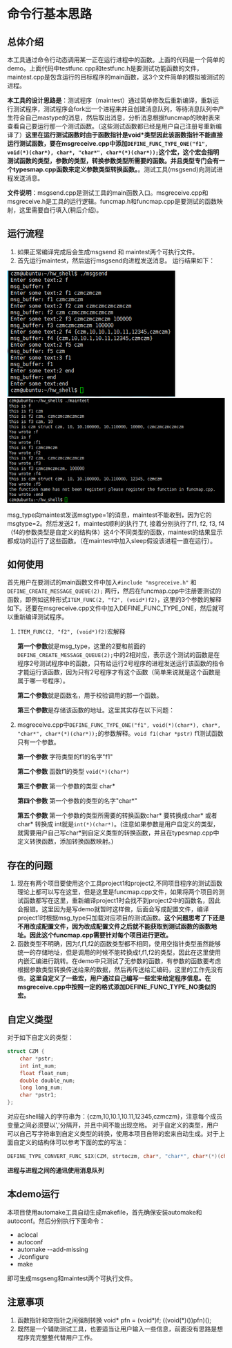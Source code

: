 # 命令行基本思路
## 总体介绍
本工具通过命令行动态调用某一正在运行进程中的函数。上面的代码是一个简单的demo。上面代码中testfunc.cpp和testfunc.h是要测试功能函数的文件，maintest.cpp是包含运行的目标程序的main函数，这3个文件简单的模拟被测试的进程。

**本工具的设计思路是**：测试程序（maintest）通过简单修改后重新编译，重新运行测试程序，测试程序会fork出一个进程来并且创建消息队列，等待消息队列中产生符合自己mastype的消息，然后取出消息，分析消息根据funcmap的映射表来查看自己要运行那一个测试函数。（这些测试函数都已经是用户自己注册号重新编译了）**这里在运行测试函数时由于函数指针是void\*类型因此该函数指针不能直接运行测试函数，要在msgreceive.cpp中添加``DEFINE_FUNC_TYPE_ONE("f1", void(*)(char*), char*, "char*", char*(*)(char*));``这个宏，这个宏会指明测试函数的类型，参数的类型，转换参数类型所需要的函数。并且类型专门会有一个typesmap.cpp函数来定义参数类型转换函数。**。测试工具(msgsend)向测试进程发送消息。

**文件说明**：msgsend.cpp是测试工具的main函数入口。msgreceive.cpp和msgreceive.h是工具的运行逻辑。funcmap.h和funcmap.cpp是要测试的函数映射，这里需要自行填入(稍后介绍)。

## 运行流程
1. 如果正常编译完成后会生成msgsend 和 maintest两个可执行文件。
2. 首先运行maintest，然后运行msgsend向进程发送消息。
运行结果如下：

![图片](<images/1.png>)
![图片](<images/2.png>)

msg_type向maintest发送msgtype=1的消息，maintest不能收到，因为它的msgtype=2。然后发送2 f，maintest顺利的执行了f, 接着分别执行了f1, f2, f3, f4（f4的参数类型是自定义的结构体）这4个不同类型的函数，maintest的结果显示都成功的运行了这些函数。（在maintest中加入sleep假设该进程一直在运行）。


## 如何使用
首先用户在要测试的main函数文件中加入```#include "msgreceive.h"``` 和 ```DEFINE_CREATE_MESSAGE_QUEUE(2);``` 两行，然后在funcmap.cpp中注册要测试的函数，即例如这种形式```ITEM_FUNC(2, "f2", (void*)f2)```，这里的3个参数的解释如下。还要在msgreceive.cpp文件中加入DEFINE_FUNC_TYPE_ONE，然后就可以重新编译测试程序。

1. ```ITEM_FUNC(2, "f2", (void*)f2)```宏解释

    **第一个参数**就是msg_type，这里的2要和前面的```DEFINE_CREATE_MESSAGE_QUEUE(2);```中的2相对应，表示这个测试的函数是在程序2号测试程序中的函数，只有给运行2号程序的进程发送运行该函数的指令才能运行该函数，因为只有2号程序才有这个函数（简单来说就是这个函数是属于哪一号程序）。

    **第二个参数**就是函数名，用于校验调用的那一个函数。

    **第三个参数**是存储该函数的地址。这里其实存在以下问题：

2. msgreceive.cpp中```DEFINE_FUNC_TYPE_ONE("f1", void(*)(char*), char*, "char*", char*(*)(char*));```的参数解释。```void f1(char *pstr)``` f1测试函数只有一个参数。

    **第一个参数** 字符类型的f1的名字"f1"

    **第二个参数** 函数f1的类型 ```void(*)(char*)```

    **第三个参数** 第一个参数的类型 char*

    **第四个参数** 第一个参数的类型的名字"char\*"
    
    **第五个参数** 第一个参数的类型所需要的转换函数char* 要转换成char* 或者char* 转换成 int就是```int(*)(char*)```。(注意如果参数是用户自定义的类型，就需要用户自己写char\*到自定义类型的转换函数，并且在typesmap.cpp中定义转换函数，添加转换函数映射。)


## 存在的问题
1. 现在有两个项目要使用这个工具project1和project2,不同项目程序的测试函数理论上都可以写在这里，但是这里是funcmap.cpp文件，如果将两个项目的测试函数都写在这里，重新编译project1时会找不到project2中的函数名，因此会报错。这里因为是写demo就暂时这样做，后面会写成配置文件，编译project1时根据msg_type只加载对应项目的测试函数。**这个问题思考了下还是不用改成配置文件，因为改成配置文件之后就不能获取到测试函数的函数地址。因此这个funcmap.cpp需要针对每个项目进行更改。**
2. 函数类型不明确，因为f,f1,f2的函数类型都不相同，使用空指针类型虽然能够统一的存储地址，但是调用的时候不能转换成f,f1,f2的类型，因此在这里使用内嵌汇编进行跳转。在demo中只测试了无参数的函数，有参数的函数要考虑根据参数类型转换传送给来的数据，然后再传送给汇编码，这里的工作先没有做。**这里自定义了一些宏，用户通过自己编写一些宏来给定程序信息。在msgreceive.cpp中按照一定的格式添加DEFINE_FUNC_TYPE_NO类似的宏。**

## 自定义类型 
对于如下自定义的类型： 
```c
struct CZM {
    char *pstr;
    int int_num;
    float float_num;
    double double_num;
    long long_num;
    char *pstr1;
};
``` 
对应在shell输入的字符串为：{czm,10,10.1,10.11,12345,czmczm}，注意每个成员变量之间必须要以','分隔开，并且中间不能出现空格。 
对于自定义的类型，用户可以自己写字符串到自定义类型的转换，使用本项目自带的宏来自动生成。对于上面自定义的结构体可以参考下面的宏的写法： 
```c
DEFINE_TYPE_CONVERT_FUNC_SIX(CZM, strtoczm, char*, "char*", char*(*)(char*), pstr, int, "int", int(*)(char*), int_num, float, "float", float(*)(char*), float_num, double, "double", double(*)(char*), double_num, long, "long", long(*)(char*), long_num, char*, "char*", char*(*)(char*), pstr1)
```

**进程与进程之间的通讯使用消息队列**



## 本demo运行
本项目使用automake工具自动生成makefile，首先确保安装automake和autoconf。然后分别执行下面命令：

* aclocal
* autoconf
* automake --add-missing
* ./configure
* make

即可生成msgseng和maintest两个可执行文件。

## 注意事项
1. 函数指针和空指针之间强制转换
void* pfn = (void*)f;
((void(*)())pfn)();
2. 既然是一个辅助测试工具，也要适当让用户输入一些信息，前面没有思路是想程序完完整整代替用户工作。
